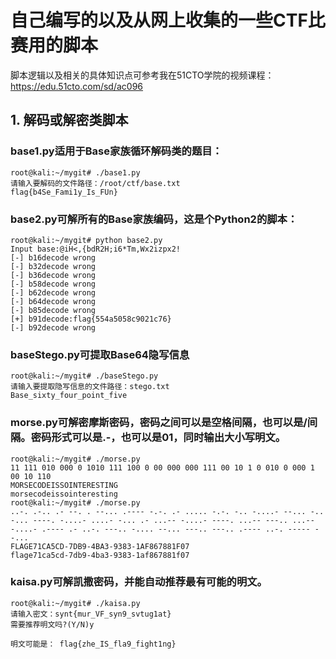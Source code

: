# 自己编写的以及从网上收集的一些CTF比赛用的脚本
脚本逻辑以及相关的具体知识点可参考我在51CTO学院的视频课程：https://edu.51cto.com/sd/ac096
## 1. 解码或解密类脚本
### base1.py适用于Base家族循环解码类的题目：
```
root@kali:~/mygit# ./base1.py 
请输入要解码的文件路径：/root/ctf/base.txt
flag{b4Se_Fami1y_Is_FUn}
```
### base2.py可解所有的Base家族编码，这是个Python2的脚本：
```
root@kali:~/mygit# python base2.py 
Input base:@iH<,{bdR2H;i6*Tm,Wx2izpx2!
[-] b16decode wrong
[-] b32decode wrong
[-] b36decode wrong
[-] b58decode wrong
[-] b62decode wrong
[-] b64decode wrong
[-] b85decode wrong
[+] b91decode:flag{554a5058c9021c76} 
[-] b92decode wrong

```
### baseStego.py可提取Base64隐写信息
```
root@kali:~/mygit# ./baseStego.py 
请输入要提取隐写信息的文件路径：stego.txt
Base_sixty_four_point_five
```
### morse.py可解密摩斯密码，密码之间可以是空格间隔，也可以是/间隔。密码形式可以是.-，也可以是01，同时输出大小写明文。
```
root@kali:~/mygit# ./morse.py 
11 111 010 000 0 1010 111 100 0 00 000 000 111 00 10 1 0 010 0 000 1 00 10 110
MORSECODEISSOINTERESTING
morsecodeissointeresting
root@kali:~/mygit# ./morse.py 
..-. .-.. .- --. . --... .---- -.-. .- ..... -.-. -.. -....- --... -.. -... ----. -....- ....- -... .- ...-- -....- ----. ...-- ---.. ...-- -....- .---- .- ..-. ---.. -.... --... ---.. ---.. .---- ..-. ----- --...
FLAGE71CA5CD-7DB9-4BA3-9383-1AF867881F07
flage71ca5cd-7db9-4ba3-9383-1af867881f07
```
### kaisa.py可解凯撒密码，并能自动推荐最有可能的明文。
```
root@kali:~/mygit# ./kaisa.py 
请输入密文：synt{mur_VF_syn9_svtug1at}
需要推荐明文吗?(Y/N)y

明文可能是： flag{zhe_IS_fla9_fight1ng}
```
